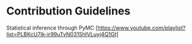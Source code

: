 # Contribution Guidelines

Statistical inference through PyMC [https://www.youtube.com/playlist?list=PLBKcU7Ik-ir99uTvN0315hIVLuyj4Q1Gt]

